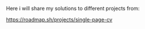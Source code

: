 Here i will share my solutions to different projects from:

https://roadmap.sh/projects/single-page-cv
